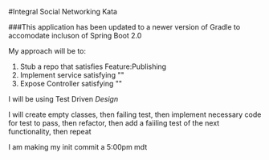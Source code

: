 #Integral Social Networking Kata

###This application has been updated to a newer version of Gradle to accomodate incluson of Spring Boot 2.0

My approach will be to:

1) Stub a repo that satisfies Feature:Publishing
2) Implement service satisfying ""
3) Expose Controller satisfying ""

I will be using Test Driven *Design*

I will create empty classes, then failing test, then implement necessary code for test to pass, then refactor, then add a faiiling test of the next functionality, then repeat

I am making my init commit a 5:00pm mdt
